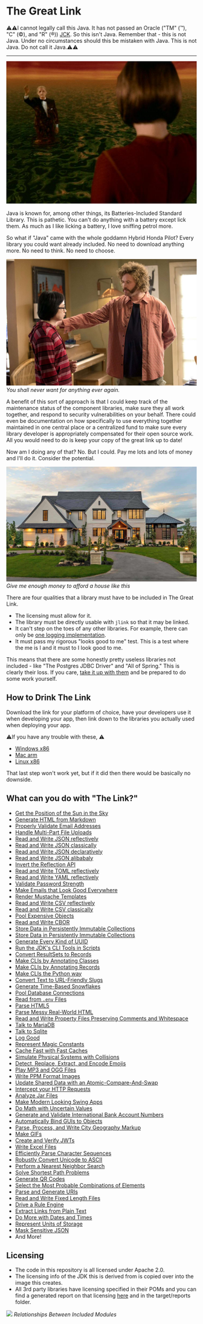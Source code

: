# The Great Link

⚠️⚠️I cannot legally call this Java. It has not passed an Oracle ("TM" (™), "C" (©), and "R" (®)) [JCK](https://openjdk.org/groups/conformance/JckAccess/).
So this isn't Java.
Remember that - this is not Java. Under no circumstances should this be mistaken with Java. This is not Java.
Do not call it Java.⚠️⚠️

---

![](./images/link.png)

Java is known for, among other things, its Batteries-Included Standard Library.
This is pathetic. You can't do anything with a battery except lick them. As much
as I like licking a battery, I love sniffing petrol more.

So what if "Java" came with the whole goddamn Hybrid Honda Pilot? Every library you could want
already included. No need to download anything more. No need to think. No need to choose.



![](./images/valley.png)
*You shall never want for anything ever again.*

A benefit of this sort of approach is that I could keep
track of the maintenance status of the component libraries,
make sure they all work together, and respond to security
vulnerabilities on your behalf. There could even be documentation
on how specifically to use everything together maintained in one central place
or a centralized fund to make sure every library developer is appropriately compensated
for their open source work. All you would need to do is
keep your copy of the great link up to date!

Now am I doing any of that? No.
But I could. Pay me lots and lots of money and I'll do it. 
Consider the potential.

![](./images/house.png)
*Give me enough money to afford a house like this*


There are four qualities that a library must have to be included
in The Great Link.

* The licensing must allow for it.
* The library must be directly usable with `jlink` so that it may be linked.
* It can't step on the toes of any other libraries. For example, there can only be [one logging implementation](https://github.com/jstachio/rainbowgum).
* It must pass my rigorous "looks good to me" test. This is a test where the me is I and it must to I look good to me.


This means that there are some honestly pretty useless libraries not included - like "The Postgres JDBC Driver" and "All of Spring."
This is clearly their loss. If you care, [take it up with them](https://github.com/spring-projects/spring-framework/issues/18079) and
be prepared to do some work yourself.

## How to Drink The Link

Download the link for your platform of choice, have your
developers use it when developing your app, then link down to the
libraries you actually used when deploying your app.

⚠️If you have any trouble with these, ⚠️
- [Windows x86](https://github.com/bowbahdoe/the-great-link/releases/download/v2025.04.01/the-great-link-windows.zip)
- [Mac arm](https://github.com/bowbahdoe/the-great-link/releases/download/v2025.04.01/the-great-link-macos.tar.gz)
- [Linux x86](https://github.com/bowbahdoe/the-great-link/releases/download/v2025.04.01/the-great-link-ubuntu.tar.gz)

That last step won't work yet, but if it did then there would be basically no downside.


## What can you do with "The Link?"

* [Get the Position of the Sun in the Sky](https://github.com/klausbrunner/solarpositioning)
* [Generate HTML from Markdown](https://github.com/commonmark/commonmark-java)
* [Properly Validate Email Addresses](https://github.com/RohanNagar/jmail)
* [Handle Multi-Part File Uploads](https://github.com/apache/commons-fileupload)
* [Read and Write JSON reflectively](https://github.com/FasterXML/jackson-databind)
* [Read and Write JSON classically](https://github.com/stleary/JSON-java)
* [Read and Write JSON declaratively](https://github.com/bowbahdoe/json)
* [Read and Write JSON alibabaly](https://github.com/alibaba/fastjson2/blob/main/README_EN.md)
* [Invert the Reflection API](https://github.com/classgraph/classgraph)
* [Read and Write TOML reflectively](https://github.com/FasterXML/jackson-dataformats-text)
* [Read and Write YAML reflectively](https://github.com/FasterXML/jackson-dataformats-text)
* [Validate Password Strength](https://github.com/nulab/zxcvbn4j)
* [Make Emails that Look Good Everywhere](https://github.com/digitalfondue/mjml4j)
* [Render Mustache Templates](https://github.com/samskivert/jmustache)
* [Read and Write CSV reflectively](https://github.com/FasterXML/jackson-dataformats-text)
* [Read and Write CSV classically]()
* [Pool Expensive Objects](https://commons.apache.org/proper/commons-pool/)
* [Read and Write CBOR](https://github.com/FasterXML/jackson-dataformats-binary)
* [Store Data in Persistently Immutable Collections](https://vavr.io/)
* [Store Data in Persistently Immutable Collections](https://github.com/hrldcpr/pcollections)
* [Generate Every Kind of UUID](https://github.com/cowtowncoder/java-uuid-generator)
* [Run the JDK's CLI Tools in Scripts](https://github.com/bowbahdoe/tools)
* [Convert ResultSets to Records](https://github.com/bowbahdoe/jdbc)
* [Make CLIs by Annotating Classes](https://picocli.info/)
* [Make CLIs by Annotating Records](https://github.com/nipafx/record-args)
* [Make CLIs the Python way](https://argparse4j.github.io/)
* [Convert Text to URL-Friendly Slugs](https://github.com/slugify/slugify)
* [Generate Time-Based Snowflakes](https://github.com/bowbahdoe/flake)
* [Pool Database Connections](https://github.com/brettwooldridge/HikariCP)
* [Read from `.env` Files](https://github.com/cdimascio/dotenv-java)
* [Parse HTML5](https://github.com/digitalfondue/jfiveparse)
* [Parse Messy Real-World HTML](https://jsoup.org/)
* [Read and Write Property Files Preserving Comments and Whitespace](https://github.com/poiu-de/apron)
* [Talk to MariaDB](https://github.com/mariadb-corporation/mariadb-connector-j/tree/master)
* [Talk to Sqlite](https://github.com/xerial/sqlite-jdbc)
* [Log Good](https://github.com/jstachio/rainbowgum)
* [Represent Magic Constants](https://github.com/JetBrains/java-annotations)
* [Cache Fast with Fast Caches](https://github.com/ben-manes/caffeine)
* [Simulate Physical Systems with Collisions](https://dyn4j.org/)
* [Detect, Replace, Extract, and Encode Emojis](https://github.com/felldo/JEmoji)
* [Play MP3 and OGG Files](https://github.com/bowbahdoe/java-audio-stack)
* [Write PPM Format Images](https://github.com/bowbahdoe/ppm)
* [Update Shared Data with an Atomic-Compare-And-Swap](https://github.com/bowbahdoe/atom)
* [Intercept your HTTP Requests](https://github.com/raphw/interceptable-http-client)
* [Analyze Jar Files](https://github.com/kordamp/jarviz)
* [Make Modern Looking Swing Apps](https://github.com/JFormDesigner/FlatLaf)
* [Do Math with Uncertain Values](https://github.com/mihxil/math)
* [Generate and Validate International Bank Account Numbers](https://github.com/arturmkrtchyan/iban4j)
* [Automatically Bind GUIs to Objects](https://www.autogui.org/)
* [Parse, Process, and Write City Geography Markup](https://github.com/citygml4j/citygml4j)
* [Make GIFs](https://github.com/square/gifencoder)
* [Create and Verify JWTs](https://github.com/auth0/java-jwt)
* [Write Excel Files](https://github.com/digitalfondue/basicxlsx)
* [Efficiently Parse Character Sequences](https://github.com/m-m-m/scanner)
* [Robustly Convert Unicode to ASCII](https://github.com/m-m-m/text)
* [Perform a Nearest Neighbor Search](https://github.com/Zabuzard/Closy)
* [Solve Shortest Path Problems](https://github.com/Zabuzard/Maglev)
* [Generate QR Codes](https://github.com/nayuki/QR-Code-generator)
* [Select the Most Probable Combinations of Elements](https://github.com/elsci-io/multinomial-selection)
* [Parse and Generate URIs](https://urin.sourceforge.net/)
* [Read and Write Fixed Length Files](https://jrecordbind.org/)
* [Drive a Rule Engine](https://www.evrete.org/)
* [Extract Links from Plain Text](https://github.com/robinst/autolink-java)
* [Do More with Dates and Times](https://www.threeten.org/threeten-extra/)
* [Represent Units of Storage](https://github.com/metio/storage-units.java)
* [Mask Sensitive JSON](https://github.com/Breus/json-masker)
* And More!


## Licensing

* The code in this repository is all licensed under Apache 2.0.
* The licensing info of the JDK this is derived from is copied over into
the image this creates. 
* All 3rd party libraries have licensing specified in their POMs
and you can find a generated report on that licensing [here](https://musical-meringue-598fed.netlify.app/aggregate-third-party-report)
and in the target/reports folder.

![](./images/graphviz.svg)
*Relationships Between Included Modules*